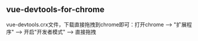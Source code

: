 ## vue-devtools-for-chrome
vue-devtools.crx文件，下载直接拖拽到chrome即可：打开chrome --> "扩展程序" --> 开启"开发者模式" --> 直接拖拽
